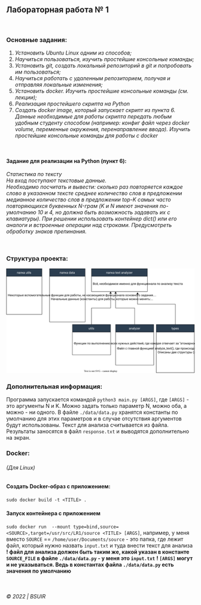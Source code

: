 ## Лабораторная работа № 1

&nbsp;  
### Основные задания:

1. _Установить Ubuntu Linux одним из способов;_
2. _Научиться пользоваться, изучить простейшие консольные команды;_
3. _Установить git, создать локальный репозиторий в git и попробовать им пользоваться;_
4. _Научиться работать с удаленным репозиторием, получая и отправляя локальные изменения;_
5. _Установить docker. Изучить простейшие консольные команды (см. лекции);_
6. _Реализация простейшего скрипта на Python_
7. _Создать docker image, который запускает скрипт из пункта 6. Данные необходимые для работы скрипта передать любым
   удобным студенту способом (например: конфиг файл через docker volume, переменные окружения, перенаправление ввода).
   Изучить простейшие консольные команды для работы с docker_


&nbsp;  

#### Задание для реализации на Python (пункт 6):
_Статистика по тексту  
На вход поступают текстовые данные.  
Необходимо
посчитать и вывести: сколько раз повторяется каждое слово в указанном тексте среднее количество слов в предложении медианное количество слов в предложении top-K самых часто повторяющихся буквенных N-грам (K и N имеют значения по-умолчанию 10 и 4, но должна быть возможность задавать их с клавиатуры).
При решении использовать контейнер dict() или его аналоги и встроенные
операции над строками. Предусмотреть обработку знаков препинания._

&nbsp;    
### Структура проекта:  
![](structure.svg)

### Дополнительная информация:  
Программа запускается командой `python3 main.py [ARGS]`, где `[ARGS]` - это аргументы N и K. Можно задать только параметр N, можно оба, а можно - ни одного. В файле `./data/data.py` хранятся константы по умолчанию для этих параметров и в случае отсутствия аргументов будут использованы.
Текст для анализа считывается из файла. Результаты заносятся в файл `response.txt` и выводятся дополнительно на экран.
  


### Docker: 
###### _(Для Linux)_ 
#### Создать Docker-образ с приложением:  
`sudo docker build -t <TITLE> .`

#### Запуск контейнера с приложением
`sudo docker run  --mount type=bind,source=<SOURCE>,target=/usr/src/LR1/source <TITLE> [ARGS]`, например, у меня вместо `SOURCE` == `/home/user/Documents/source` - это папка, где лежит файл, который нужно назвать `input.txt` и туда внести текст для анализа   
__! файл для анализа должен быть таким же, какой указан в константе `SOURCE_FILE` в файле `./data/data.py` - у меня это `input.txt`__
__! `[ARGS]` могут и не указываться. Ведь в константах файла `./data/data.py` есть значения по умолчанию__
&nbsp;  

&nbsp;  
###### © 2022 | BSUIR